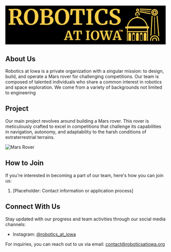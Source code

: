 ![Banner](./Robotics_Banner.jpg)

## About Us

Robotics at Iowa is a private organization with a singular mission: to design, build, and operate a Mars rover for challenging competitions. Our team is composed of talented individuals who share a common interest in robotics and space exploration. We come from a variety of backgrounds not limited to engineering

## Project

Our main project revolves around building a Mars rover. This rover is meticulously crafted to excel in competitions that challenge its capabilities in navigation, autonomy, and adaptability to the harsh conditions of extraterrestrial terrains.

![Mars Rover](placeholder_mars_rover_image_link)

## How to Join

If you're interested in becoming a part of our team, here's how you can join us:

1. [Placeholder: Contact information or application process]

## Connect With Us

Stay updated with our progress and team activities through our social media channels:

- Instagram: [@robotics_at_iowa](https://www.instagram.com/robotics_at_iowa)

For inquiries, you can reach out to us via email: [contact@roboticsatiowa.org](mailto:contact@roboticsatiowa.org)
